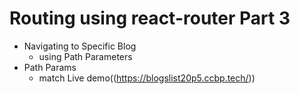 # Routing using react-router Part 3

- Navigating to Specific Blog
  - using Path Parameters
- Path Params
  - match
Live demo((https://blogslist20p5.ccbp.tech/))
